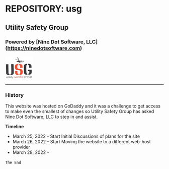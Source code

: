 # REPOSITORY: usg
## Utility Safety Group

### Powered by [Nine Dot Software, LLC] (https://ninedotsoftware.com)

![Utility Safety Group Logo](images/logo72x72.png)

---

### History
This website was hosted on GoDaddy and it was a challenge to get access to make
even the smallest of changes so Utility Safety Group has asked Nine Dot Software, LLC
to step in and assist.

**Timeline**
- March 25, 2022 - Start Initial Discussions of plans for the site
- March 26, 2022 - Start Moving the website to a different web-host provider
- March 28, 2022 -

`The End`

